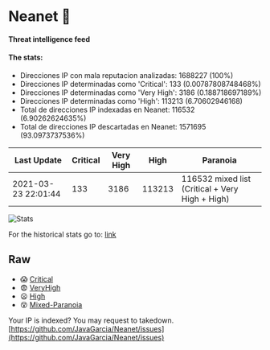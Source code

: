 # Neanet :hocho:
#### Threat intelligence feed
#### The stats:

- Direcciones IP con mala reputacion analizadas: 1688227 (100%)
- Direcciones IP determinadas como 'Critical':  133 (0.00787808748468%)
- Direcciones IP determinadas como 'Very High':  3186 (0.188718697189%)
- Direcciones IP determinadas como 'High':  113213 (6.70602946168)
- Total de direcciones IP indexadas en Neanet:  116532 (6.90262624635%)
- Total de direcciones IP descartadas en Neanet:  1571695 (93.0973737536%)

| Last Update | Critical | Very High | High | Paranoia |
| --- | --- | --- | --- | --- |
| 2021-03-23 22:01:44 | 133 | 3186 | 113213 | 116532 mixed list (Critical + Very High + High)|

![Stats](https://docs.google.com/spreadsheets/d/e/2PACX-1vSnaNMIXVabIpDJjufMlzH7poXnshF3mgd8Is1g9ytUEzVsP5my4Trn8f-xkoLLQ38xpL3HtmUexLo6/pubchart?oid=501124687&format=image)

For the historical stats go to: [link](/stats.csv)
## Raw
- :scream: [Critical](https://raw.githubusercontent.com/JavaGarcia/Neanet/master/blacklists/neanet_critical.txt)
- :fearful: [VeryHigh](https://raw.githubusercontent.com/JavaGarcia/Neanet/master/blacklists/neanet_veryHigh.txtt)
- :frowning: [High](https://raw.githubusercontent.com/JavaGarcia/Neanet/master/blacklists/neanet_high.txt)
- :dizzy_face: [Mixed-Paranoia](https://raw.githubusercontent.com/JavaGarcia/Neanet/master/blacklists/neanet_all.txt)


Your IP is indexed? You may request to takedown. [https://github.com/JavaGarcia/Neanet/issues](https://github.com/JavaGarcia/Neanet/issues)


























































































































































































































































































































































































































































































































































































































































































































































































































































































































































































































































































































































































































































































































































































































































































































































































































































































































































































































































































































































































































































































































































































































































































































































































































































































































































































































































































































































































































































































































































































































































































































































































































































































































































































































































































































































































































































































































































































































































































































































































































































































































































































































































































































































































































































































































































































































































































































































































































































































































































































































































































































































































































































































